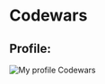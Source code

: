 # **Codewars**
## **Profile:**
<div align="left">
    <img src="https://www.codewars.com/users/evgeniigavrilko/badges/large" alt="My profile Codewars"/>
</div>

